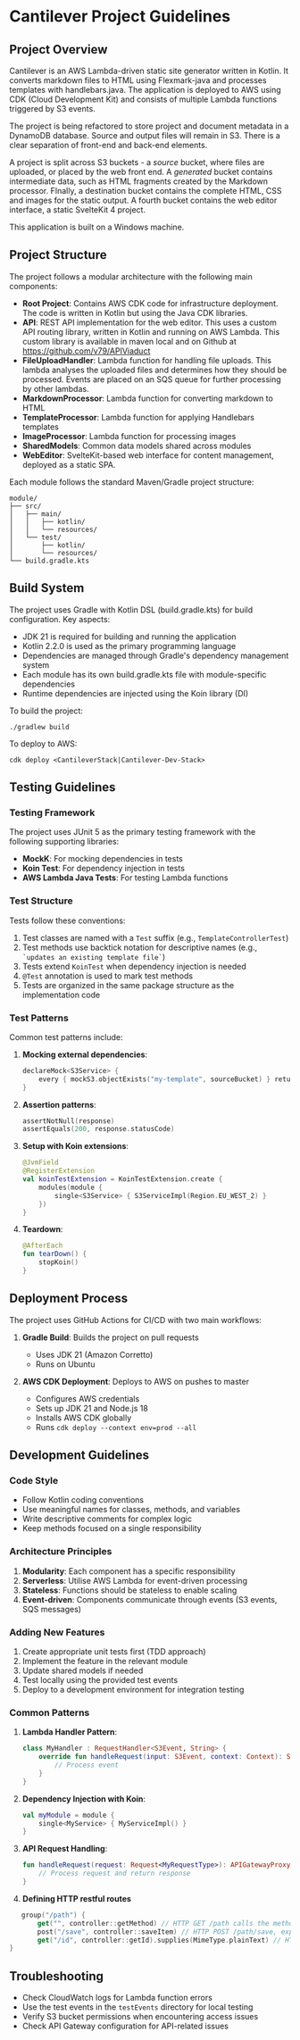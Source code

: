# Cantilever Project Guidelines

## Project Overview

Cantilever is an AWS Lambda-driven static site generator written in Kotlin. It converts markdown files to HTML using Flexmark-java and processes templates with handlebars.java. The application is deployed to AWS using CDK (Cloud Development Kit) and consists of multiple Lambda functions triggered by S3 events.

The project is being refactored to store project and document metadata in a DynamoDB database. Source and output files will remain in S3. There is a clear separation of front-end and back-end elements.

A project is split across S3 buckets - a _source_ bucket, where files are uploaded, or placed by the web front end. A _generated_ bucket contains intermediate data, such as HTML fragments created by the Markdown processor. FInally, a destination bucket contains the complete HTML, CSS and images for the static output. A fourth bucket contains the web editor interface, a static SvelteKit 4 project.

This application is built on a Windows machine.

## Project Structure

The project follows a modular architecture with the following main components:

- **Root Project**: Contains AWS CDK code for infrastructure deployment. The code is written in Kotlin but using the Java CDK libraries.
- **API**: REST API implementation for the web editor. This uses a custom API routing library, written in Kotlin and running on AWS Lambda. This custom library is available in maven local and on Github at https://github.com/v79/APIViaduct
- **FileUploadHandler**: Lambda function for handling file uploads. This lambda analyses the uploaded files and determines how they should be processed. Events are placed on an SQS queue for further processing by other lambdas.
- **MarkdownProcessor**: Lambda function for converting markdown to HTML
- **TemplateProcessor**: Lambda function for applying Handlebars templates
- **ImageProcessor**: Lambda function for processing images
- **SharedModels**: Common data models shared across modules
- **WebEditor**: SvelteKit-based web interface for content management, deployed as a static SPA.

Each module follows the standard Maven/Gradle project structure:
```
module/
├── src/
│   ├── main/
│   │   ├── kotlin/
│   │   └── resources/
│   └── test/
│       ├── kotlin/
│       └── resources/
└── build.gradle.kts
```

## Build System

The project uses Gradle with Kotlin DSL (build.gradle.kts) for build configuration. Key aspects:

- JDK 21 is required for building and running the application
- Kotlin 2.2.0 is used as the primary programming language
- Dependencies are managed through Gradle's dependency management system
- Each module has its own build.gradle.kts file with module-specific dependencies
- Runtime dependencies are injected using the Koin library (DI)

To build the project:
```
./gradlew build
```

To deploy to AWS:
```
cdk deploy <CantileverStack|Cantilever-Dev-Stack>
```

## Testing Guidelines

### Testing Framework

The project uses JUnit 5 as the primary testing framework with the following supporting libraries:

- **MockK**: For mocking dependencies in tests
- **Koin Test**: For dependency injection in tests
- **AWS Lambda Java Tests**: For testing Lambda functions

### Test Structure

Tests follow these conventions:

1. Test classes are named with a `Test` suffix (e.g., `TemplateControllerTest`)
2. Test methods use backtick notation for descriptive names (e.g., `` `updates an existing template file` ``)
3. Tests extend `KoinTest` when dependency injection is needed
4. `@Test` annotation is used to mark test methods
5. Tests are organized in the same package structure as the implementation code

### Test Patterns

Common test patterns include:

1. **Mocking external dependencies**:
   ```kotlin
   declareMock<S3Service> {
       every { mockS3.objectExists("my-template", sourceBucket) } returns true
   }
   ```

2. **Assertion patterns**:
   ```kotlin
   assertNotNull(response)
   assertEquals(200, response.statusCode)
   ```

3. **Setup with Koin extensions**:
   ```kotlin
   @JvmField
   @RegisterExtension
   val koinTestExtension = KoinTestExtension.create {
       modules(module {
           single<S3Service> { S3ServiceImpl(Region.EU_WEST_2) }
       })
   }
   ```

4. **Teardown**:
   ```kotlin
   @AfterEach
   fun tearDown() {
       stopKoin()
   }
   ```

## Deployment Process

The project uses GitHub Actions for CI/CD with two main workflows:

1. **Gradle Build**: Builds the project on pull requests
   - Uses JDK 21 (Amazon Corretto)
   - Runs on Ubuntu

2. **AWS CDK Deployment**: Deploys to AWS on pushes to master
   - Configures AWS credentials
   - Sets up JDK 21 and Node.js 18
   - Installs AWS CDK globally
   - Runs `cdk deploy --context env=prod --all`

## Development Guidelines

### Code Style

- Follow Kotlin coding conventions
- Use meaningful names for classes, methods, and variables
- Write descriptive comments for complex logic
- Keep methods focused on a single responsibility

### Architecture Principles

1. **Modularity**: Each component has a specific responsibility
2. **Serverless**: Utilise AWS Lambda for event-driven processing
3. **Stateless**: Functions should be stateless to enable scaling
4. **Event-driven**: Components communicate through events (S3 events, SQS messages)

### Adding New Features

1. Create appropriate unit tests first (TDD approach)
2. Implement the feature in the relevant module
3. Update shared models if needed
4. Test locally using the provided test events
5. Deploy to a development environment for integration testing

### Common Patterns

1. **Lambda Handler Pattern**:
   ```kotlin
   class MyHandler : RequestHandler<S3Event, String> {
       override fun handleRequest(input: S3Event, context: Context): String {
           // Process event
       }
   }
   ```

2. **Dependency Injection with Koin**:
   ```kotlin
   val myModule = module {
       single<MyService> { MyServiceImpl() }
   }
   ```

3. **API Request Handling**:
   ```kotlin
   fun handleRequest(request: Request<MyRequestType>): APIGatewayProxyResponseEvent {
       // Process request and return response
   }
   ```
   
4. **Defining HTTP restful routes**
```kotlin
   group("/path") {
       get("", controller::getMethod) // HTTP GET /path calls the method 'getMethod'
       post("/save", controller::saveItem) // HTTP POST /path/save, expects a JSON body
       get("/id", controller::getId).supplies(MimeType.plainText) // HTTP GET /path/id, will return a text/plain response
}
```

## Troubleshooting

- Check CloudWatch logs for Lambda function errors
- Use the test events in the `testEvents` directory for local testing
- Verify S3 bucket permissions when encountering access issues
- Check API Gateway configuration for API-related issues